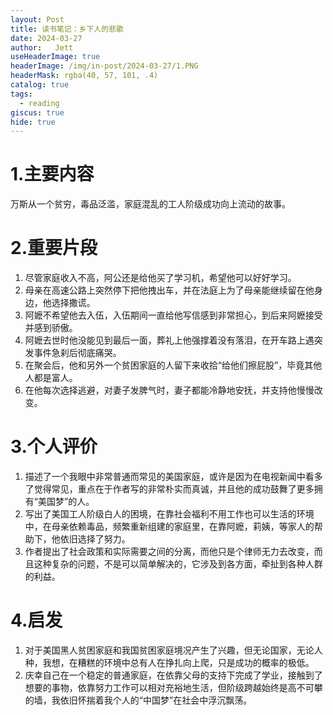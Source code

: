 ```yaml
---
layout: Post
title: 读书笔记：乡下人的悲歌
date: 2024-03-27
author:   Jett 
useHeaderImage: true
headerImage: /img/in-post/2024-03-27/1.PNG
headerMask: rgba(40, 57, 101, .4)
catalog: true
tags: 
  - reading
giscus: true
hide: true
---
```


# 1.主要内容

万斯从一个贫穷，毒品泛滥，家庭混乱的工人阶级成功向上流动的故事。
# 2.重要片段
1. 尽管家庭收入不高，阿公还是给他买了学习机，希望他可以好好学习。  
2. 母亲在高速公路上突然停下把他拽出车，并在法庭上为了母亲能继续留在他身边，他选择撒谎。
3. 阿嬷不希望他去入伍，入伍期间一直给他写信感到非常担心，到后来阿嬷接受并感到骄傲。  
4. 阿嬷去世时他没能见到最后一面，葬礼上他强撑着没有落泪，在开车路上遇突发事件急刹后彻底痛哭。
5. 在聚会后，他和另外一个贫困家庭的人留下来收拾“给他们擦屁股”，毕竟其他人都是富人。
6. 在他每次选择逃避，对妻子发脾气时，妻子都能冷静地安抚，并支持他慢慢改变。
# 3.个人评价
1. 描述了一个我眼中非常普通而常见的美国家庭，或许是因为在电视新闻中看多了觉得常见，重点在于作者写的非常朴实而真诚，并且他的成功鼓舞了更多拥有“美国梦”的人。
2. 写出了美国工人阶级白人的困境，在靠社会福利不用工作也可以生活的环境中，在母亲依赖毒品，频繁重新组建的家庭里，在靠阿嬷，莉姨，等家人的帮助下，他依旧选择了努力。
3. 作者提出了社会政策和实际需要之间的分离，而他只是个律师无力去改变，而且这种复杂的问题，不是可以简单解决的，它涉及到各方面，牵扯到各种人群的利益。
# 4.启发
1. 对于美国黑人贫困家庭和我国贫困家庭境况产生了兴趣，但无论国家，无论人种，我想，在糟糕的环境中总有人在挣扎向上爬，只是成功的概率的极低。  
2. 庆幸自己在一个稳定的普通家庭，在依靠父母的支持下完成了学业，接触到了想要的事物，依靠努力工作可以相对充裕地生活，但阶级跨越始终是高不可攀的墙，我依旧怀揣着我个人的“中国梦”在社会中浮沉飘荡。
